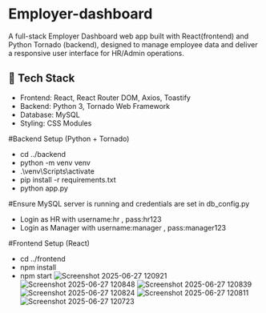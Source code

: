 # Employer-dashboard
A full-stack Employer Dashboard web app built with React(frontend) and Python Tornado (backend), designed to manage employee data and deliver a responsive user interface for HR/Admin operations.

## 🚀 Tech Stack

- Frontend: React, React Router DOM, Axios, Toastify
- Backend: Python 3, Tornado Web Framework
- Database: MySQL
- Styling: CSS Modules 

#Backend Setup (Python + Tornado)
- cd ../backend
- python -m venv venv
- .\venv\Scripts\activate
- pip install -r requirements.txt
- python app.py

#Ensure MySQL server is running and credentials are set in db_config.py

- Login as HR with username:hr , pass:hr123
- Login as Manager with username:manager , pass:manager123

#Frontend Setup (React)
- cd ../frontend
- npm install
- npm start
![Screenshot 2025-06-27 120921](https://github.com/user-attachments/assets/c256ca36-0867-4ffb-b36b-5e86c8041c26)
![Screenshot 2025-06-27 120848](https://github.com/user-attachments/assets/f76d21b5-7b1f-44bf-9f79-704a881236df)
![Screenshot 2025-06-27 120839](https://github.com/user-attachments/assets/94fc6077-0f7d-41f9-a916-332a5047cd52)
![Screenshot 2025-06-27 120824](https://github.com/user-attachments/assets/98fc4014-e06e-4610-8aef-f65ab883ea85)
![Screenshot 2025-06-27 120811](https://github.com/user-attachments/assets/800d2b0b-ebdd-4db1-bb04-617a673d0ea1)
![Screenshot 2025-06-27 120723](https://github.com/user-attachments/assets/766ac68e-7eca-403d-b43b-11e2c0a24bdf)

